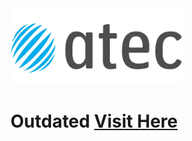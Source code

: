 
<img label='ATEC Logo' src="https://github.com/JPSCorreia/ATEC/blob/main/atec_LOGOTIPO.webp" width='275px' />

# Outdated [Visit Here](https://jpscorreia.github.io/Docs/#/?id=atec-modules)
